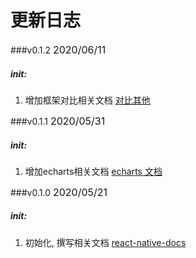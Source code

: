 # 更新日志

###v0.1.2  <span style="font-size: 16px;">2020/06/11</span>
##### init:
1. 增加框架对比相关文档 [对比其他](../compare/README.md)

###v0.1.1  <span style="font-size: 16px;">2020/05/31</span>
##### init:
1. 增加echarts相关文档 [echarts 文档](../hole/charts.md)

###v0.1.0  <span style="font-size: 16px;">2020/05/21</span>
##### init:
1. 初始化, 撰写相关文档 [react-native-docs](https://github.com/xumengzi/react-native-docs)

